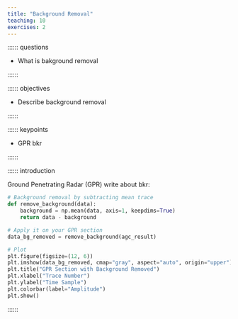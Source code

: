 ```yaml
---
title: "Background Removal"
teaching: 10
exercises: 2
---
```


:::::: questions

- What is bakground removal

::::::

:::::: objectives

- Describe background removal

::::::

:::::: keypoints

- GPR bkr

::::::

:::::: introduction

Ground Penetrating Radar (GPR) write about bkr:

```python
# Background removal by subtracting mean trace
def remove_background(data):
    background = np.mean(data, axis=1, keepdims=True)
    return data - background

# Apply it on your GPR section
data_bg_removed = remove_background(agc_result)

# Plot
plt.figure(figsize=(12, 6))
plt.imshow(data_bg_removed, cmap="gray", aspect="auto", origin="upper")
plt.title("GPR Section with Background Removed")
plt.xlabel("Trace Number")
plt.ylabel("Time Sample")
plt.colorbar(label="Amplitude")
plt.show()
```






::::::
